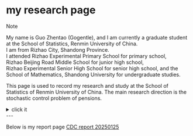 # my research page

>[!NOTE]  
>My name is Guo Zhentao (Gogentle), and I am currently a graduate student at the School of Statistics, Renmin University of China.  
>I am from Rizhao City, Shandong Province.  
>I attended Rizhao Experimental Primary School for primary school,  
>Rizhao Beijing Road Middle School for junior high school,  
>Rizhao Experimental Senior High School for senior high school, and the School of Mathematics, Shandong University for undergraduate studies.

This page is used to record my research and study at the School of Statistics of Renmin University of China.
The main research direction is the stochastic control problem of pensions.

<details>
  <summary>click it</summary>
But there is nothing left here.
</details>
---

Below is my report page
[CDC report 20250125](go9entle.github.io/myresearch/CDC.html)

